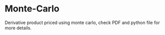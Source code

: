 # Monte-Carlo

Derivative product priced using monte carlo, check PDF and python file for more details.
